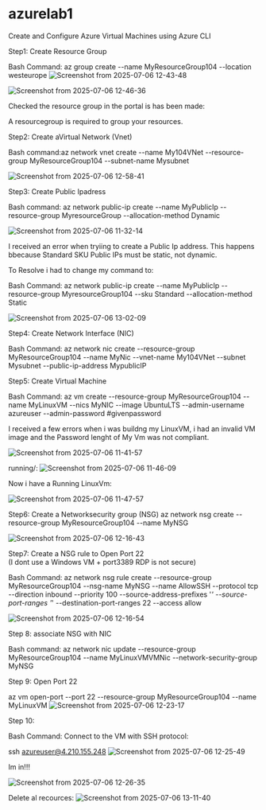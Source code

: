 # azurelab1
Create and Configure Azure Virtual Machines using Azure CLI

Step1: Create Resource Group

Bash Command: az group create --name MyResourceGroup104 --location westeurope
![Screenshot from 2025-07-06 12-43-48](https://github.com/user-attachments/assets/85d343f0-0f64-4433-84a5-90059b9414f3)

![Screenshot from 2025-07-06 12-46-36](https://github.com/user-attachments/assets/af8ee937-1b61-484b-a373-2e444678a04a)

Checked the resource group in the portal is has been made:


A resourcegroup is required to group your resources.

Step2: Create  aVirtual Network (Vnet)

Bash command:az network vnet create --name My104VNet --resource-group MyResourceGroup104 --subnet-name Mysubnet

![Screenshot from 2025-07-06 12-58-41](https://github.com/user-attachments/assets/9f57c996-d878-406c-85f9-30b33b2c7083)


Step3: Create Public Ipadress

Bash command: az network public-ip create --name MyPublicIp --resource-group MyresourceGroup --allocation-method Dynamic 

![Screenshot from 2025-07-06 11-32-14](https://github.com/user-attachments/assets/4638764b-090d-4a35-afcf-6013ea5ca469)

I received an error when tryiing to create a Public Ip address. This happens bbecause Standard SKU Public IPs must be static, not dynamic.

To Resolve i had to change my command to:

Bash Command: az network public-ip create --name MyPublicIp --resource-group MyresourceGroup104 --sku Standard --allocation-method Static 

![Screenshot from 2025-07-06 13-02-09](https://github.com/user-attachments/assets/79125ca2-976e-4a1a-84c0-b25eedbc1e9e)


Step4: Create Network Interface (NIC)

Bash Command:
az network nic create --resource-group MyResourceGroup104 --name MyNic --vnet-name My104VNet --subnet Mysubnet --public-ip-address MypublicIP

Step5: Create Virtual Machine

Bash Command: az vm create   --resource-group MyResourceGroup104   --name MyLinuxVM   --nics MyNIC   --image UbuntuLTS   --admin-username azureuser   --admin-password #givenpassword

I received a few errors when i was buildng my LinuxVM, i had an invalid VM image and the Password lenght of My Vm was not compliant.

![Screenshot from 2025-07-06 11-41-57](https://github.com/user-attachments/assets/5c88ebd5-3f06-4ae7-b95d-4c0968520290)

running/:
![Screenshot from 2025-07-06 11-46-09](https://github.com/user-attachments/assets/0aa37e6a-6ddc-4ea4-b870-27a4bac08d1c)

Now i have a Running LinuxVm:


![Screenshot from 2025-07-06 11-47-57](https://github.com/user-attachments/assets/f728f228-57ad-4e67-9898-b75b7f18bb8a)

Step6: Create a Networksecurity group (NSG)
az network nsg create --resource-group MyResourceGroup104 --name MyNSG


![Screenshot from 2025-07-06 12-16-43](https://github.com/user-attachments/assets/53137968-7cd3-4ef5-bc24-b5039e649924)


Step7: Create a NSG rule to Open Port 22  
(I dont use a Windows VM + port3389 RDP is not secure)

Bash Command:
az network nsg rule create --resource-group MyResourceGroup104 --nsg-name MyNSG --name AllowSSH --protocol tcp --direction inbound --priority 100 --source-address-prefixes '*' --source-port-ranges '*' --destination-port-ranges 22 --access allow

![Screenshot from 2025-07-06 12-16-54](https://github.com/user-attachments/assets/a820a15c-e50f-417a-b5e6-46d2844ff240)


Step 8: associate NSG with NIC

Bash command:
az network nic update --resource-group MyResourceGroup104 --name MyLinuxVMVMNic --network-security-group MyNSG

Step 9: Open Port 22 

az vm open-port --port 22 --resource-group MyResourceGroup104 --name MyLinuxVM
![Screenshot from 2025-07-06 12-23-17](https://github.com/user-attachments/assets/839f53cd-35dd-407e-9833-049ec0bfa211)

Step 10: 

Bash Command: 
Connect to the VM with SSH protocol:

ssh azureuser@4.210.155.248
![Screenshot from 2025-07-06 12-25-49](https://github.com/user-attachments/assets/e8d5cf25-fc9e-4c3c-8349-ebde05702348)

Im in!!!

![Screenshot from 2025-07-06 12-26-35](https://github.com/user-attachments/assets/5fba24bb-2407-49f2-b62f-5fdc080d7e2c)



Delete al recources:
![Screenshot from 2025-07-06 13-11-40](https://github.com/user-attachments/assets/7ba37989-32a8-4026-a38b-bce5b20bfbe4)

